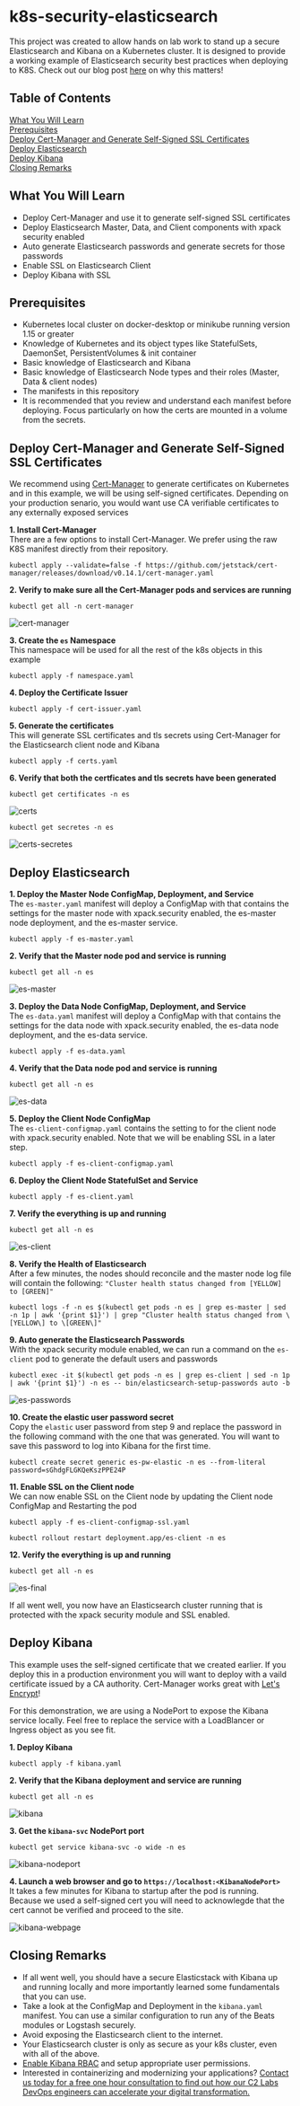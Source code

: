 # k8s-security-elasticsearch

This project was created to allow hands on lab work to stand up a secure Elasticsearch and Kibana on a Kubernetes cluster.  It is designed to provide a working example of Elasticsearch security best practices when deploying to K8S.  Check out our blog post [here](https://www.c2labs.com/news) on why this matters!

## Table of Contents

[What You Will Learn](#overview)<br>
[Prerequisites](#prereqs)<br>
[Deploy Cert-Manager and Generate Self-Signed SSL Certificates](#cert-manager)<br>
[Deploy Elasticsearch](#deploy-es)<br>
[Deploy Kibana](#deploy-kibana)<br>
[Closing Remarks](#closing-remarks)<br>

<a name="overview"/>

## What You Will Learn
- Deploy Cert-Manager and use it to generate self-signed SSL certificates
- Deploy Elasticsearch Master, Data, and Client components with xpack security enabled
- Auto generate Elasticsearch passwords and generate secrets for those passwords
- Enable SSL on Elasticsearch Client
- Deploy Kibana with SSL

<a name="prereqs"/>

## Prerequisites
- Kubernetes local cluster on docker-desktop or minikube running version 1.15 or greater
- Knowledge of Kubernetes and its object types like StatefulSets, DaemonSet, PersistentVolumes & init container
- Basic knowledge of Elasticsearch and Kibana
- Basic knowledge of Elasticsearch Node types and their roles (Master, Data & client nodes)
- The manifests in this repository
- It is recommended that you review and understand each manifest before deploying. Focus particularly on how the certs are mounted in a volume from the secrets.   

<a name="cert-manager"/>

## Deploy Cert-Manager and Generate Self-Signed SSL Certificates
We recommend using [Cert-Manager](https://cert-manager.io/docs/) to generate certificates on Kubernetes and in this example, we will be using self-signed certificates. Depending on your production senario, you would want use CA verifiable certificates to any externally exposed services 

**1. Install Cert-Manager**<br>
There are a few options to install Cert-Manager. We prefer using the raw K8S manifest directly from their repository. 

```
kubectl apply --validate=false -f https://github.com/jetstack/cert-manager/releases/download/v0.14.1/cert-manager.yaml
```

**2. Verify to make sure all the Cert-Manager pods and services are running**

```
kubectl get all -n cert-manager
```

![cert-manager](./screenshots/cert-manager.png)

**3. Create the `es` Namespace**<br>
This namespace will be used for all the rest of the k8s objects in this example

```
kubectl apply -f namespace.yaml
```

**4. Deploy the Certificate Issuer**

```
kubectl apply -f cert-issuer.yaml
```

**5. Generate the certificates**<br>
This will generate SSL certificates and tls secrets using Cert-Manager for the Elasticsearch client node and Kibana

```
kubectl apply -f certs.yaml
```


**6. Verify that both the certficates and tls secrets have been generated**

```
kubectl get certificates -n es
```

![certs](./screenshots/certs.png)

```
kubectl get secretes -n es
```

![certs-secretes](./screenshots/certs-secrets.png)

<a name="deploy-es"/>

## Deploy Elasticsearch

**1. Deploy the Master Node ConfigMap, Deployment, and Service**<br>
The `es-master.yaml` manifest will deploy a ConfigMap with that contains the settings for the master node with xpack.security enabled, the es-master node deployment, and the es-master service.

```
kubectl apply -f es-master.yaml
```

**2. Verify that the Master node pod and service is running**

```
kubectl get all -n es
```

![es-master](./screenshots/es-master.png)

**3. Deploy the Data Node ConfigMap, Deployment, and Service**<br>
The `es-data.yaml` manifest will deploy a ConfigMap with that contains the settings for the data node with xpack.security enabled, the es-data node deployment, and the es-data service. 

```
kubectl apply -f es-data.yaml
```

**4. Verify that the Data node pod and service is running**<br>

```
kubectl get all -n es
```

![es-data](./screenshots/es-data.png)

**5. Deploy the Client Node ConfigMap**<br>
The `es-client-configmap.yaml` contains the setting to for the client node with xpack.security enabled.  Note that we will be enabling SSL in a later step. 

```
kubectl apply -f es-client-configmap.yaml
```

**6. Deploy the Client Node StatefulSet and Service**<br>
 
```
kubectl apply -f es-client.yaml
```

**7. Verify the everything is up and running**

```
kubectl get all -n es
```

![es-client](./screenshots/es-client.png)

**8. Verify the Health of Elasticsearch**<br>
After a few minutes, the nodes should reconcile and the master node log file will contain the following: `"Cluster health status changed from [YELLOW] to [GREEN]"`

```
kubectl logs -f -n es $(kubectl get pods -n es | grep es-master | sed -n 1p | awk '{print $1}') | grep "Cluster health status changed from \[YELLOW\] to \[GREEN\]"
```

**9. Auto generate the Elasticsearch Passwords**<br>
With the xpack security module enabled, we can run a command on the `es-client` pod to generate the default users and passwords

```
kubectl exec -it $(kubectl get pods -n es | grep es-client | sed -n 1p | awk '{print $1}') -n es -- bin/elasticsearch-setup-passwords auto -b
```

![es-passwords](./screenshots/es-passwords.png)

**10. Create the elastic user password secret**<br> 
Copy the `elastic` user password from step 9 and replace the password in the following command with the one that was generated.  You will want to save this password to log into Kibana for the first time. 

```
kubectl create secret generic es-pw-elastic -n es --from-literal password=sGhdgFLGKQeKszPPE24P
```

**11. Enable SSL on the Client node**<br>
We can now enable SSL on the Client node by updating the Client node ConfigMap and Restarting the pod

```
kubectl apply -f es-client-configmap-ssl.yaml
```

```
kubectl rollout restart deployment.app/es-client -n es
```

**12. Verify the everything is up and running**<br>

```
kubectl get all -n es
```

![es-final](./screenshots/es-final.png)

If all went well, you now have an Elasticsearch cluster running that is protected with the xpack security module and SSL enabled.

<a name="deploy-kibana"/>

## Deploy Kibana
This example uses the self-signed certificate that we created earlier.  If you deploy this in a production environment you will want to deploy with a vaild certificate issued by a CA authority.  Cert-Manager works great with [Let's Encrypt](https://letsencrypt.org/)!  

For this demonstration, we are using a NodePort to expose the Kibana service locally. Feel free to replace the service with a LoadBlancer or Ingress object as you see fit. 

**1. Deploy Kibana**

```
kubectl apply -f kibana.yaml
```

**2. Verify that the Kibana deployment and service are running**

```
kubectl get all -n es
```

![kibana](./screenshots/kibana.png)

**3. Get the `kibana-svc` NodePort port**

```
kubectl get service kibana-svc -o wide -n es
```

![kibana-nodeport](./screenshots/kibana-nodeport.png)

**4. Launch a web browser and go to `https://localhost:<KibanaNodePort>`**<br>
It takes a few minutes for Kibana to startup after the pod is running.  Because we used a self-signed cert you will need to acknowlegde that the cert cannot be verified and proceed to the site.  

![kibana-webpage](./screenshots/kibana-webpage.png)

<a name="closing-remarks"/>

## Closing Remarks
- If all went well, you should have a secure Elasticstack with Kibana up and running locally and more importantly learned some fundamentals that you can use. 
- Take a look at the ConfigMap and Deployment in the `kibana.yaml` manifest.  You can use a similar configuration to run any of the Beats modules or Logstash securely. 
- Avoid exposing the Elasticsearch client to the internet.
- Your Elasticsearch cluster is only as secure as your k8s cluster, even with all of the above.
- [Enable Kibana RBAC](https://www.elastic.co/guide/en/kibana/current/development-security-rbac.html) and setup appropriate user permissions.
- Interested in containerizing and modernizing your applications?  [Contact us today for a free one hour consultation to find out how our C2 Labs DevOps engineers can accelerate your digital transformation.](https://www.c2labs.com/contact-us)






